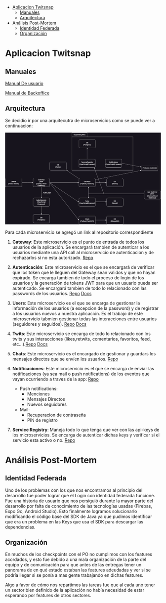 <!-- START doctoc generated TOC please keep comment here to allow auto update -->
<!-- DON'T EDIT THIS SECTION, INSTEAD RE-RUN doctoc TO UPDATE -->

- [Aplicacion Twitsnap](#aplicacion-twitsnap)
  - [Manuales](#manuales)
  - [Arquitectura](#arquitectura)
- [Análisis Post-Mortem](#análisis-post-mortem)
  - [Identidad Federada](#identidad-federada)
  - [Organización](#organización)

<!-- END doctoc generated TOC please keep comment here to allow auto update -->

# Aplicacion Twitsnap

## Manuales

[Manual De usuario](https://twitsnap.github.io/docs/user_manual)

[Manual de Backoffice](https://twitsnap.github.io/docs/backoffice_manual)

## Arquitectura

Se decidio ir por una arquitecutra de microservicios como se puede ver a continuacion:

![arquitectura](docs/images/Arquitectura%20Aplicacion.jpg)

Para cada microservicio se agregó un link al repositorio correspondiente

1) **Gateway**: Este microservicio es el punto de entrada de todos los usuarios de la aplicación. Se encargará tambien de autenticar a los usuarios mediante una API call al microservicio de autenticacion y de rechazarlos si no esta autorizado. [Repo](https://github.com/TwitSnap/TwitSnap-Gateway)
2) **Autenticación**: Este microservicio es el que se encargará de verificar que los token que le lleguen del Gateway sean validos y que no hayan expirado. Se encarga tambien de todo el proceso de login de los usuarios y la generación de tokens JWT para que un usuario pueda ser autenticado. Se encargará tambien de todo lo relacionado con las passwords de los usuarios. [Repo](https://github.com/TwitSnap/TwitSnap-Auth-API) [Docs](https://twitsnap-auth-api-m6v0.onrender.com/api-docs)
3) **Users**: Este microservicio es el que se encarga de gestionar la información de los usuarios (a excepcion de la password) y de registrar a los usuarios nuevos a nuestra aplicación. Es el trabajo de este microservicio tabmien gestionar todas las interacciones entre usuarios (seguidores y seguidos). [Repo](https://github.com/TwitSnap/TwitSnap-User-API) [Docs](https://twitsnap-user-api-af1u.onrender.com/docs)
4) **Twits**: Este microservicio se encarga de todo lo relacionado con los twits y sus interacciones (likes,retwits, comentarios, favoritos, feed, etc...).[Repo](https://github.com/TwitSnap/TwitSnap-Twits-API) [Docs](https://twitsnap-twits-api.onrender.com/api-docs/)
5) **Chats**: Este microservicio es el encargado de gestionar y guardars los mensajes directos que se envíen los usuarios. [Repo](https://github.com/TwitSnap/TwitSnap-Chat)
6) **Notificaciones**: Este microservicio es el que se encarga de enviar las notificaciones (ya sea mail o push notifications) de los eventos que vayan ocurriendo a traves de la app: [Repo](https://github.com/TwitSnap/TwitSnap-Notifs-API)
   * Push notifications:
     * Menciones
     * Mensajes Directos
     * Nuevos seguidores
   * Mail:
     * Recuperacion de contraseña
     * PIN de registro

7) **Service Registry**: Maneja todo lo que tenga que ver con las api-keys de los microservicios. Se encarga de autenticar dichas keys y verificar si el servicio esta activo o no. [Repo](https://github.com/TwitSnap/TwitSnap-ServiceRegistry-API)


# Análisis Post-Mortem

## Identidad Federada

Uno de los problemas con los que nos encontramos al principio del desarrollo fue poder lograr que el Login con identidad federada funcione. Fue una historia de usuario que nos persiguió durante la mayor parte del desarrollo por falta de conocimiento de las tecnologías usadas (Firebas, Expo Go, Android Studio). 
Esto finalmente logramos solucionarlo modificando el código base del SDK de Java ya que pudimos identificar que era un problema en las Keys que usa el SDK para descargar las dependencias.

## Organización

En muchos de los checkpoints con el PO no cumplimos con los features acordados, y esto fue debido a una mala organización de la parte del equipo y de comunicación para que antes de las entregas tener un panorama de en qué estado estaban las features adeudadas y ver si se podría llegar si se ponía a mas gente trabajando en dichas features.

Algo a favor de cómo nos repartimos las tareas fue que al cada uno tener un sector bien definido de la aplicación no había necesidad de estar esperando por features de otros sectores.


